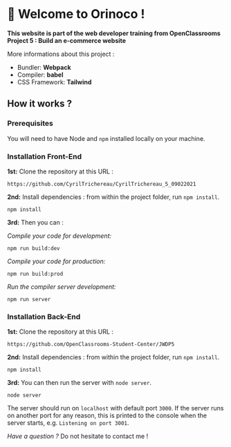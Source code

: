 # 🚀 Welcome to Orinoco !


**This website is part of the web developer training from OpenClassrooms**
**Project 5 : Build an e-commerce website**

More informations about this project :
- Bundler: **Webpack**
- Compiler: **babel**
- CSS Framework: **Tailwind**


## How it works ?

### Prerequisites ###

You will need to have Node and `npm` installed locally on your machine.



### Installation Front-End ###

**1st:** Clone the repository at this URL : 
```
https://github.com/CyrilTrichereau/CyrilTrichereau_5_09022021
```

**2nd:** Install dependencies : from within the project folder, run `npm install`.

```
npm install
```

**3rd:** Then you can :

*Compile your code for development:*
```
npm run build:dev
```

*Compile your code for production:*
```
npm run build:prod
```

*Run the compiler server development:*
```
npm run server
```



### Installation Back-End ###

**1st:** Clone the repository at this URL : 
```
https://github.com/OpenClassrooms-Student-Center/JWDP5
```

**2nd:** Install dependencies : from within the project folder, run `npm install`.
```
npm install
```

**3rd:** You can then run the server with `node server`.
```
node server
``` 

The server should run on `localhost` with default port `3000`. If the
server runs on another port for any reason, this is printed to the
console when the server starts, e.g. `Listening on port 3001`.




*Have a question ?*
Do not hesitate to contact me !


